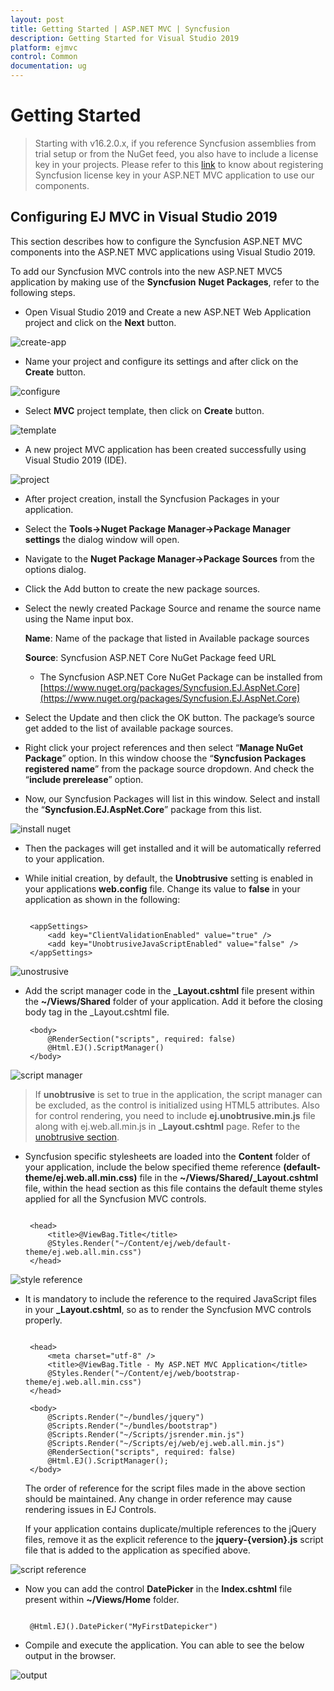 ```yaml
---
layout: post
title: Getting Started | ASP.NET MVC | Syncfusion
description: Getting Started for Visual Studio 2019
platform: ejmvc
control: Common 
documentation: ug
---
```


# Getting Started

> Starting with v16.2.0.x, if you reference Syncfusion assemblies from trial setup or from the NuGet feed, you also have to include a license key in your projects. Please refer to this [link](https://help.syncfusion.com/common/essential-studio/licensing/license-key) to know about registering Syncfusion license key in your ASP.NET MVC application to use our components.


## Configuring EJ MVC in Visual Studio 2019

This section describes how to configure the Syncfusion ASP.NET MVC components into the ASP.NET MVC applications using Visual Studio 2019.

To add our Syncfusion MVC controls into the new ASP.NET MVC5 application by making use of the **Syncfusion** **Nuget** **Packages**, refer to the following steps.

* Open Visual Studio 2019 and Create a new ASP.NET Web Application project and click on the **Next** button.

![create-app](getting-started-vs-2019-images/image1.png)

* Name your project and configure its settings and after click on the **Create** button.

![configure](getting-started-vs-2019-images/image2.png)

* Select **MVC** project template, then click on **Create** button.

![template](getting-started-vs-2019-images/image3.png)

* A new project MVC application has been created successfully using Visual Studio 2019 (IDE).

![project](getting-started-vs-2019-images/image4.png)

*  After project creation, install the Syncfusion Packages in your application.

* Select the **Tools->Nuget Package Manager->Package Manager settings** the dialog window will open.

* Navigate to the **Nuget Package Manager->Package Sources** from the options dialog.

* Click the Add button to create the new package sources.

* Select the newly created Package Source and rename the source name using the Name input box.

  **Name**: Name of the package that listed in Available package sources 

  **Source**: Syncfusion ASP.NET Core NuGet Package feed URL

    * The Syncfusion ASP.NET Core NuGet Package can be installed from [https://www.nuget.org/packages/Syncfusion.EJ.AspNet.Core](https://www.nuget.org/packages/Syncfusion.EJ.AspNet.Core)

* Select the Update and then click the OK button. The package’s source get added to the list of available package sources.
    
* Right click your project references and then select “**Manage NuGet Package**” option. In this window choose the “**Syncfusion Packages registered name**” from the package source dropdown. And check the “**include prerelease**” option.

* Now, our Syncfusion Packages will list in this window. Select and install the “**Syncfusion.EJ.AspNet.Core**” package from this list.

![install nuget](getting-started-vs-2019-images/image6.png)

* Then the packages will get installed and it will be automatically referred to your application.

*  While initial creation, by default, the **Unobtrusive** setting is enabled in your applications **web.config** file. Change its value to **false** in your application as shown in the following:

   ~~~ cshtml

	<appSettings>
		<add key="ClientValidationEnabled" value="true" />
		<add key="UnobtrusiveJavaScriptEnabled" value="false" />
	</appSettings>

   ~~~

![unostrusive](getting-started-vs-2019-images/image8.png)

* Add the script manager code in the **_Layout.cshtml** file present within the **~/Views/Shared** folder of your application. Add it before the closing body tag in the _Layout.cshtml file.

   ~~~ cshtml
	<body>
        @RenderSection("scripts", required: false)
        @Html.EJ().ScriptManager()
    </body>

   ~~~	

![script manager](getting-started-vs-2019-images/image9.png)

> If **unobtrusive** is set to true in the application, the script manager can be excluded, as the control is initialized using HTML5 attributes. Also for control rendering, you need to include **ej.unobtrusive.min.js** file along with ej.web.all.min.js in **_Layout.cshtml** page. Refer to the [unobtrusive section](https://help.syncfusion.com/aspnetmvc/unobtrusive).

* Syncfusion specific stylesheets are loaded into the **Content** folder of your application, include the below specified theme reference **(default-theme/ej.web.all.min.css)** file in the **~/Views/Shared/_Layout.cshtml** file, within the head section as this file contains the default theme styles applied for all the Syncfusion MVC controls.

   ~~~ cshtml
   
	<head>
	    <title>@ViewBag.Title</title>
	    @Styles.Render("~/Content/ej/web/default-theme/ej.web.all.min.css")
	</head>

   ~~~

![style reference](getting-started-vs-2019-images/image10.png)

* It is mandatory to include the reference to the required JavaScript files in your **_Layout.cshtml**, so as to render the Syncfusion MVC controls properly. 	 
   
   ~~~ cshtml
   
	<head>
		<meta charset="utf-8" />
		<title>@ViewBag.Title - My ASP.NET MVC Application</title>
		@Styles.Render("~/Content/ej/web/bootstrap-theme/ej.web.all.min.css")
	</head>

	<body>
		@Scripts.Render("~/bundles/jquery")
		@Scripts.Render("~/bundles/bootstrap")  
		@Scripts.Render("~/Scripts/jsrender.min.js")
		@Scripts.Render("~/Scripts/ej/web/ej.web.all.min.js")  
		@RenderSection("scripts", required: false)
		@Html.EJ().ScriptManager();
	</body>

   ~~~	
   
	The order of reference for the script files made in the above section should be maintained. Any change in order reference may cause rendering issues in EJ Controls. 
   
	If your application contains duplicate/multiple references to the jQuery files, remove it as the explicit reference to the **jquery-{version}.js** script file that is added to the application as specified above.

![script reference](getting-started-vs-2019-images/image11.png)

* Now you can add the control **DatePicker** in the **Index.cshtml** file present within **~/Views/Home** folder.
	
   ~~~ cshtml
   
    @Html.EJ().DatePicker("MyFirstDatepicker")

   ~~~	

* Compile and execute the application. You can able to see the below output in the browser.

![output](getting-started-vs-2019-images/image12.png)